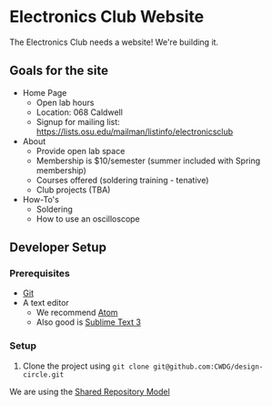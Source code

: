 # Electronics Club Website

The Electronics Club needs a website! We're building it.

## Goals for the site
- Home Page
  - Open lab hours
  - Location: 068 Caldwell
  - Signup for mailing list: https://lists.osu.edu/mailman/listinfo/electronicsclub
- About
  - Provide open lab space
  - Membership is $10/semester (summer included with Spring membership)
  - Courses offered (soldering training - tenative)
  - Club projects (TBA)
- How-To's
  - Soldering
  - How to use an oscilloscope

## Developer Setup

### Prerequisites
- [Git](http://git-scm.com)
- A text editor
  - We recommend [Atom](http://atom.io)
  - Also good is [Sublime Text 3](http://www.sublimetext.com/3)

### Setup
1. Clone the project using `git clone git@github.com:CWDG/design-circle.git`


We are using the [Shared Repository Model][srm]

[srm]: https://guides.github.com/introduction/flow/index.html
